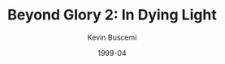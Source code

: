 ---
mission_id: bglory2
editorsChoice:
title: "Beyond Glory 2: In Dying Light"
author: "Kevin Buscemi"
date: "1999-04"
filename: "bglory2.zip"
description: "The assault on the SunKiller platform was a complete success. Minutes after you lowered the energy shield, Alliance fighters moved in, damaging the platform beyond repair.  The Emperor, needless to say, was not pleased.  He summoned Senj Thirtrae who survived the attack despite substantial damage to the Lentii base) to Imperial City for a face-to-face meeting.  Rebel spies have determined that after a mild scolding for his funneling of resources, Thirtrae was reassigned to a new post:  a high-security construction facility.  They are going to rebuild the SunKiller, and destroying a second one will not be nearly as easy as the first. Now Katarn must take part in a complex operation at Thirtrae's mercenary-guarded estate; the ultimate goal being the elimination of the madman himself."
levelReplaced:	SECBASE
difficulty: yes
bm:	yes
fme: yes
wax: yes
three_do: no
voc: yes
gmd: yes
vue: no
lfd: yes
base: "New level from scratch" 
editors: "WDFUSE 2.5"

---